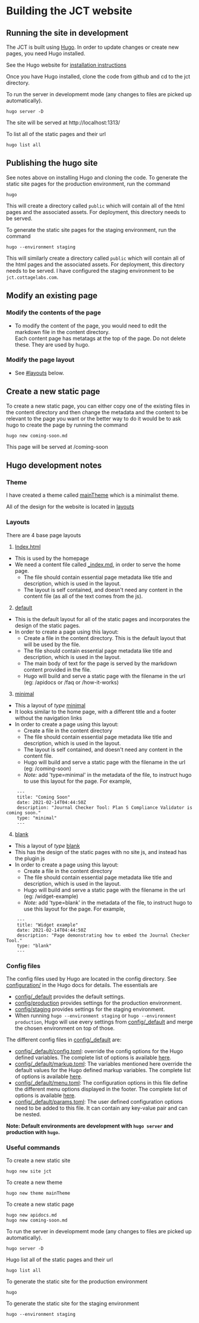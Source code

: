 # Building the JCT website

## Running the site in development

The JCT is built using [Hugo](https://gohugo.io/). In order to update changes or create new pages, you need Hugo installed. 

See the Hugo website for [installation instructions](https://gohugo.io/getting-started/installing/)

Once you have Hugo installed, clone the code from github and cd to the jct directory.

To run the server in developmemt mode (any changes to files are picked up automatically).
```
hugo server -D
```
The site will be served at http://localhost:1313/

To list all of the static pages and their url
```
hugo list all
```

## Publishing the hugo site

See notes above on installing Hugo and cloning the code. To generate the static site pages for the production environment, run the command
```
hugo
```
This will create a directory called `public` which will contain all of the html pages and the associated assets. For deployment, this directory needs to be served.

To generate the static site pages for the staging environment, run the command
```
hugo --environment staging
```
This will similarly create a directory called `public` which will contain all of the html pages and the associated assets. For deployment, this directory needs to be served. I have configured the staging environment to be `jct.cottagelabs.com`.

## Modify an existing page

### Modify the contents of the page
 - To modify the content of the page, you would need to edit the markdown file in the content directory. <br/>
   Each content page has metatags at the top of the page. Do not delete these. They are used by hugo.

### Modify the page layout
 - See [#layouts](#layouts) below.

## Create a new static page
 To create a new static page, you can either copy one of the existing files in the content directory and then change the metadata and the content to be relevant to the page you want or the better way to do it would be to ask hugo to create the page by running the command
 ```
 hugo new coming-soon.md

 ```
 This page will be served at /coming-soon


## Hugo development notes

### Theme

I have created a theme called [mainTheme](themes/mainTheme) which is a minimalist theme. 

All of the design for the website is located in [layouts](./layouts)


### Layouts

There are 4 base page layouts
1. [Index.html](layouts/index.html)
 - This is used by the homepage
 - We need a content file called [\_index.md](content/_index.md), in order to serve the home page. 
     - The file should contain essential page metadata like title and description, which is used in the layout.
     - The layout is self contained, and doesn't need any content in the content file (as all of the text comes from the js). 

2. [default](layouts/_default/single.html)
 - This is the default layout for all of the static pages and incorporates the design of the static pages.
 - In order to create a page using this layout:
     - Create a file in the content directory. This is the default layout that will be used by the file.
     - The file should contain essential page metadata like title and description, which is used in the layout.
     - The main body of text for the page is served by the markdown content provided in the file.
   - Hugo will build and serve a static page with the filename in the url (eg: /apidocs or /faq or /how-it-works)

3. [minimal](layouts/minimal/single.html)
 - This a layout of _type_ [minimal](layouts/minimal/single.html)
 - It looks similar to the home page, with a different title and a footer without the navigation links
 - In order to create a page using this layout:
     - Create a file in the content directory 
     - The file should contain essential page metadata like title and description, which is used in the layout.
     - The layout is self contained, and doesn't need any content in the content file.
     - Hugo will build and serve a static page with the filename in the url (eg: /coming-soon)
     - *Note:* add 'type=minimal' in the metadata of the file, to instruct hugo to use this layout for the page. For example,
```
    ---
    title: "Coming Soon"
    date: 2021-02-14T04:44:50Z
    description: "Journal Checker Tool: Plan S Compliance Validator is coming soon."
    type: "minimal"
    ---
```


4. [blank](layouts/blank/single.html)
 - This a layout of _type_ [blank](layouts/blank/single.html)
 - This has the design of the static pages with no site js, and instead has the plugin js
 - In order to create a page using this layout:
     - Create a file in the content directory 
     - The file should contain essential page metadata like title and description, which is used in the layout.
     - Hugo will build and serve a static page with the filename in the url (eg: /widget-example)
     - *Note:* add 'type=blank' in the metadata of the file, to instruct hugo to use this layout for the page. For example,
```
    ---
    title: "Widget example"
    date: 2021-02-14T04:44:50Z
    description: "Page demonstrating how to embed the Journal Checker Tool."
    type: "blank"
    ---
```

### Config files
The config files used by Hugo are located in the config directory. See [configuration/](https://gohugo.io/getting-started/configuration/) in the Hugo docs for details. The essentials are
 - [config/\_default](default) provides the default settings.
 - [config/production](production) provides settings for the production environment.
 - [config/staging](staging) provides settings for the staging environment.
 - When running `hugo --environment staging` or `hugo --environment production`, Hugo will use every settings from [config/\_default](default) and merge the chosen environment on top of those.

 The different config files in [config/\_default](default) are:
 - [config/\_default/config.toml](config/\_default/config.toml): override the config options for the Hugo defined variables. The complete list of options is available [here](https://gohugo.io/getting-started/configuration/#all-configuration-settings).
 - [config/\_default/markup.toml](config/\_default/markup.toml): The variables mentioned here override the default values for the Hugo defined markup variables. The complete list of options is available [here](https://gohugo.io/getting-started/configuration-markup).
 - [config/\_default/menu.toml](config/\_default/markup.toml): The configuration options in this file define the different menu options displayed in the footer. The complete list of options is available [here](https://gohugo.io/content-management/menus/#add-non-content-entries-to-a-menu).
 - [config/\_default/params.toml](config/\_default/params.toml): The user defined configuration options need to be added to this file. It can contain any key-value pair and can be nested. 

**Note: Default environments are development with `hugo server` and production with `hugo`.**


### Useful commands

To create a new static site

```
hugo new site jct
```

To create a new theme 
```
hugo new theme mainTheme
```

To create a new static page
```
hugo new apidocs.md
hugo new coming-soon.md
```

To run the server in developmemt mode (any changes to files are picked up automatically).
```
hugo server -D
```

Hugo list all of the static pages and their url
```
hugo list all
```

To generate the static site for the production environment
```
hugo
```

To generate the static site for the staging environment
```
hugo --environment staging
```
